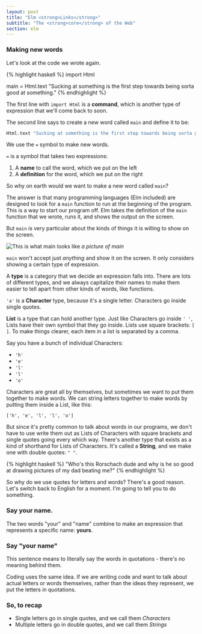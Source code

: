 ```yaml
---
layout: post
title: "Elm <strong>Links</strong>"
subtitle: "The <strong>core</strong> of the Web"
section: elm
---
```


### Making new words

Let's look at the code we wrote again.

{% highlight haskell %}
import Html

main = Html.text "Sucking at something is the first step towards being sorta good at something."
{% endhighlight %}

The first line with `import Html` is a **command**, which is another type of expression that we'll come back to soon.

The second line says to create a new word called `main` and define it to be:
```haskell
Html.text "Sucking at something is the first step towards being sorta good at something."
```

We use the `=` symbol to make new words.

`=` is a symbol that takes two expressions:
1. A **name** to call the word, which we put on the left
2. A **definition** for the word, which we put on the right

So why on earth would we want to make a new word called `main`?

The answer is that many programming languages (Elm included) are designed to look for a `main` function to run at the beginning of the program. This is a way to start our program off. Elm takes the definition of the `main` function that we wrote, runs it, and shows the output on the screen.

But `main` is very particular about the kinds of things it is willing to show on the screen.

![This is what main looks like](https://media.giphy.com/media/7RRYTJOBU8eWs/giphy.gif)
*a picture of main*

`main` won't accept just *anything* and show it on the screen. It only considers showing a certain type of expression.

A **type** is a category that we decide an expression falls into. There are lots of different types, and we always capitalize their names to make them easier to tell apart from other kinds of words, like functions.

`'a'` is a **Character** type, because it's a single letter. Characters go inside single quotes.

**List** is a type that can hold another type. Just like Characters go inside `' '`, Lists have their own symbol that they go inside. Lists use square brackets: `[ ]`. To make things clearer, each item in a list is separated by a comma.

Say you have a bunch of individual Characters:
  * `'h'`
  * `'e'`
  * `'l'`
  * `'l'`
  * `'o'`

Characters are great all by themselves, but sometimes we want to put them together to make words. We can string letters together to make words by putting them inside a List, like this:

`['h', 'e', 'l', 'l', 'o']`  

But since it's pretty common to talk about words in our programs, we don't have to use write them out as Lists of Characters with square brackets and single quotes going every which way. There's another type that exists as a kind of shorthand for Lists of Characters. It's called a **String**, and we make one with double quotes: `" "`.

{% highlight haskell %}
"Who's this Rorschach dude and why is he so good at drawing pictures of my dad beating me?"
{% endhighlight %}

So why do we use quotes for letters and words? There's a good reason. Let's switch back to English for a moment. I'm going to tell you to do something.

### Say your name.

The two words "your" and "name" combine to make an expression that represents a specific name: **yours**.
### Say "your name"

This sentence means to literally say the words in quotations - there's no meaning behind them.

Coding uses the same idea. If we are writing code and want to talk about actual letters or words themselves, rather than the ideas they represent, we put the letters in quotations.

### So, to recap
* Single letters go in single quotes, and we call them *Characters*
* Multiple letters go in double quotes, and we call them *Strings*
